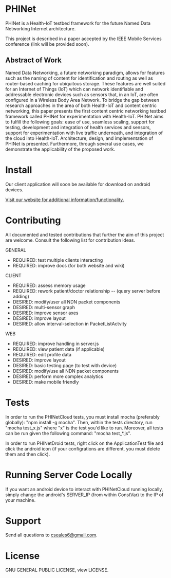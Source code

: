 # PHINet

PHINet is a Health-IoT testbed framework for the future Named Data Networking Internet architecture. 

This project is described in a paper accepted by the IEEE Mobile Services conference (link will be provided soon).

## Abstract of Work

Named Data Networking, a future networking paradigm, allows for features such as the naming of content for identification and routing as well as router-based caching for ubiquitous storage. These features are well suited for an Internet of Things (IoT) which can network identifiable and addressable electronic devices such as sensors that, in an IoT, are often configured in a Wireless Body Area Network. To bridge the gap between research approaches in the area of both Health-IoT and content centric networking, this paper presents the first content centric networking testbed framework called PHINet for experimentation with Health-IoT. PHINet aims to fulfill the following goals: ease of use, seamless scaling, support for testing, development and integration of health services and sensors, support for experimentation with live traffic underneath, and integration of the cloud into Health-IoT. Architecture, design, and implementation of PHINet is presented. Furthermore, through several use cases, we demonstrate the applicability of the proposed work.

# Install

Our client application will soon be available for download on android devices.

[Visit our website for additional information/functionality.](http://phinet1.elasticbeanstalk.com/)

# Contributing

All documented and tested contributions that further the aim of this project are welcome. Consult the following list for contribution ideas.

GENERAL
- REQUIRED: test multiple clients interacting
- REQUIRED: improve docs (for both website and wiki)

CLIENT
- REQUIRED: assess memory usage
- REQUIRED: rework patient/doctor relationship -- (query server before adding)
- DESIRED: modify/user all NDN packet components
- DESIRED: multi-sensor graph
- DESIRED: improve sensor axes
- DESIRED: improve layout
- DESIRED: allow interval-selection in PacketListActvity

WEB
- REQUIRED: improve handling in server.js
- REQUIRED: view patient data (if applicable)
- REQUIRED: edit profile data
- DESIRED: improve layout
- DESIRED: basic testing page (to test with device)
- DESIRED: modify/use all NDN packet components
- DESIRED: perform more complex analytics
- DESIRED: make mobile friendly

# Tests

In order to run the PHINetCloud tests, you must install mocha (preferably globally): "npm install -g mocha". Then, within the tests directory, run "mocha test_x.js" where "x" is the test you'd like to run. Moreover, all tests can be run given the following command: "mocha test_*.js".

In order to run PHINetDroid tests, right click on the ApplicationTest file and click the android icon (if your configrations are different, you must delete them and then click).

# Running Server Code Locally

If you want an android device to interact with PHINetCloud running locally, simply change the android's SERVER_IP (from within ConstVar) to the IP of your machine.

# Support 

Send all questions to cseales6@gmail.com.

# License

GNU GENERAL PUBLIC LICENSE, view LICENSE.